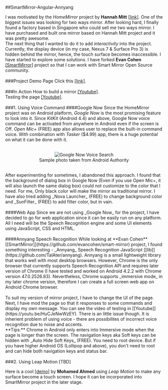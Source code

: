 ##SmartMirror-Angular-Annyang

I was motivated by the _HomeMirror_ project by **Hannah Mitt** [[link]](https://github.com/HannahMitt/HomeMirror). One of the biggest issues was looking for two ways mirror. After looking hard, I finally found a factory based in Singapore who could sell me two ways mirror. I have purchased and built one mirror based on Hannah Mitt project and it was pretty awesome.
<br/>
The next thing that I wanted to do it to add _interactivity_ into the project. Currently, the display device (in my case, Nexus 7 & Surface Pro 3) is hidden behind the mirror, hence, the touch surface becomes inaccessible. I have started to explore some solutions. I have forked **Evan Cohen** [[SmartMirror]](https://github.com/evancohen/smart-mirror) project so that I can work with Smart Mirror Open Source community.
<br/>
<br/>
###Project Demo Page
Click this [[link]](https://4tee.github.io/smart-mirror-tablet/).
<br/>
<br/>
###In Action
How to build a mirror [[Youtube]](https://youtu.be/Ej8670gUz20).<br/>
Testing the page [[Youtube]](https://youtu.be/vG80heyKBfs).
<br/>
<br/>
###1. Using Voice Command
####Google Now
Since the HomeMirror project was on Android platform, _Google Now_ is the most promising feature to look into it. Since _KitKit_  (Android 4.4) and above, Google Now voice command can be activated from anywhere in Android even if the screen is Off. _Open Mic+_  (FREE) app also allows user to replace the built-in command voice. With combination with _Tasker_ ($4.99) app, there is a huge potential on what it can be done with it. 
<br/>
<br/>
<p align="center">
  <img src="http://cdn01.androidauthority.net/wp-content/uploads/2013/06/Google-Now-Voice-Search1-645x386.jpg" alt="Google Now Voice Search"/><br/>Sample photo taken from Android Authority
</p>
<br/>
After experimenting for sometimes, I abandoned this approach. I found that the background of dialog box in Google Now (Even if you use Open Mic+, it will also launch the same dialog box) could not customize to the color that I need. For me, Only black color will make the mirror as traditional mirror. I have also tried adding _Nova Launcher_ (FREE) to change background color and _SunFilter_ (FREE) to add filter color, but in vain.
<br/>
<br/>
####Web App
Since we are not using _Google Now_ for the project, I have decided to go for web application since it can be easily run on any platform. All I need will be the Speech Recognition engine and some UI elements using JavaScript, CSS and HTML.
<br/>
<br/>
####Annyang Speech Recognition
While looking at **Evan Cohen** [[SmartMirror]](https://github.com/evancohen/smart-mirror) project, I found something interesting - _Annyang_ Speech Recognition JavaScript [[lib]](https://github.com/TalAter/annyang). Annyang is a small lightweight library that works well with most desktop browsers. However, Chrome is the only browser that currently supports Speech Recognition API and requires later version of Chrome (I have tested and worked on Android 4.2.2 with Chrome version 47.0.2526.83). Nevertheless, Chrome supports _immersive mode_ in my later chrome version, therefore I can create a full screen web app on Android Chrome browser.
<br/>
<br/>
To suit my version of mirror project, I have to change the UI of the page. Next, I have mod the page so that it responses to some commands and display my own message. You can see the video of testing in [[Youtube]](https://youtu.be/HuCJeNwWzEY). There is an little issue though. It is inherient problem of using voice - there are possibilites of incorrect voice recognition due to noise and accents.
<br/>
**Tips:** Chrome in Android only enters into Immersive mode when the page is longer than the screen. The navigation keys aka Soft keys can be hidden with _Auto Hide Soft Keys_ (FREE). You need to root device. But if you have higher Android OS (Lollipop and above), you don't need to root and can hide both navigation keys and status bar.
<br/>
<br/>
###2. Using Leap Motion [TBD] 

Here is a cool [[demo]](https://youtu.be/Pqjq7whLkPQ) by **Mohamed Ahmed** using _Leap Motion_ to make any surface become a touch screen. I hope it can be incorporated into SmartMirror project in the later stage.

